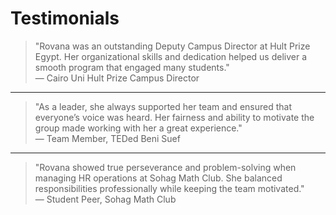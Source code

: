 # Testimonials  

> "Rovana was an outstanding Deputy Campus Director at Hult Prize Egypt. Her organizational skills and dedication helped us deliver a smooth program that engaged many students."  
— Cairo Uni Hult Prize Campus Director   

---

> "As a leader, she always supported her team and ensured that everyone’s voice was heard. Her fairness and ability to motivate the group made working with her a great experience."  
— Team Member, TEDed Beni Suef  

---

> "Rovana showed true perseverance and problem-solving when managing HR operations at Sohag Math Club. She balanced responsibilities professionally while keeping the team motivated."  
— Student Peer, Sohag Math Club  
